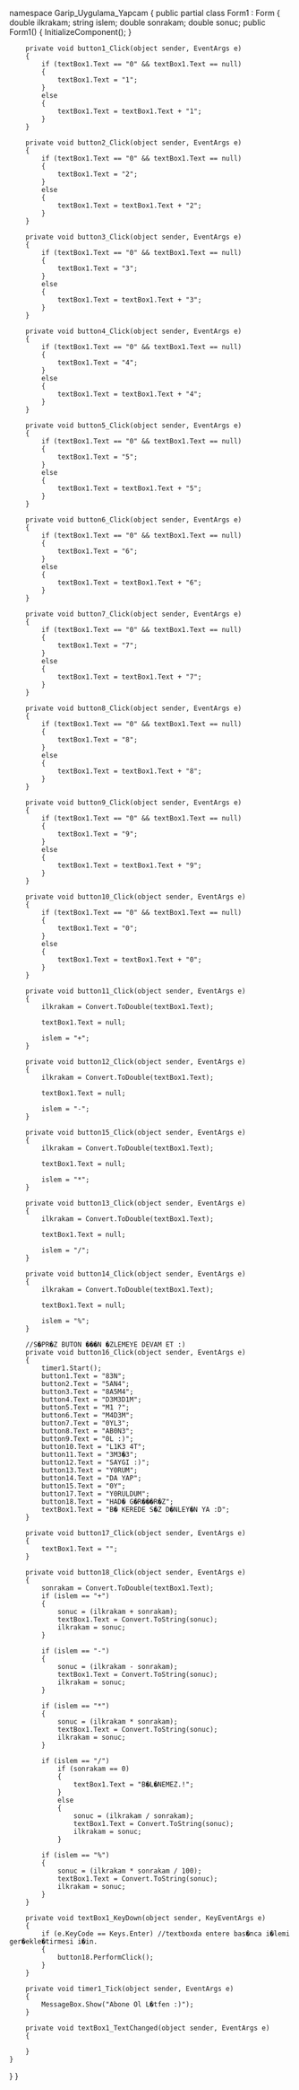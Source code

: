 
namespace Garip_Uygulama_Yapcam
{
    public partial class Form1 : Form
    {
        double ilkrakam;
        string islem;
        double sonrakam;
        double sonuc;
        public Form1()
        {
            InitializeComponent();
        }

        private void button1_Click(object sender, EventArgs e)
        {
            if (textBox1.Text == "0" && textBox1.Text == null)
            {
                textBox1.Text = "1";
            }
            else
            {
                textBox1.Text = textBox1.Text + "1";
            }
        }

        private void button2_Click(object sender, EventArgs e)
        {
            if (textBox1.Text == "0" && textBox1.Text == null)
            {
                textBox1.Text = "2";
            }
            else
            {
                textBox1.Text = textBox1.Text + "2";
            }
        }

        private void button3_Click(object sender, EventArgs e)
        {
            if (textBox1.Text == "0" && textBox1.Text == null)
            {
                textBox1.Text = "3";
            }
            else
            {
                textBox1.Text = textBox1.Text + "3";
            }
        }

        private void button4_Click(object sender, EventArgs e)
        {
            if (textBox1.Text == "0" && textBox1.Text == null)
            {
                textBox1.Text = "4";
            }
            else
            {
                textBox1.Text = textBox1.Text + "4";
            }
        }

        private void button5_Click(object sender, EventArgs e)
        {
            if (textBox1.Text == "0" && textBox1.Text == null)
            {
                textBox1.Text = "5";
            }
            else
            {
                textBox1.Text = textBox1.Text + "5";
            }
        }

        private void button6_Click(object sender, EventArgs e)
        {
            if (textBox1.Text == "0" && textBox1.Text == null)
            {
                textBox1.Text = "6";
            }
            else
            {
                textBox1.Text = textBox1.Text + "6";
            }
        }

        private void button7_Click(object sender, EventArgs e)
        {
            if (textBox1.Text == "0" && textBox1.Text == null)
            {
                textBox1.Text = "7";
            }
            else
            {
                textBox1.Text = textBox1.Text + "7";
            }
        }

        private void button8_Click(object sender, EventArgs e)
        {
            if (textBox1.Text == "0" && textBox1.Text == null)
            {
                textBox1.Text = "8";
            }
            else
            {
                textBox1.Text = textBox1.Text + "8";
            }
        }

        private void button9_Click(object sender, EventArgs e)
        {
            if (textBox1.Text == "0" && textBox1.Text == null)
            {
                textBox1.Text = "9";
            }
            else
            {
                textBox1.Text = textBox1.Text + "9";
            }
        }

        private void button10_Click(object sender, EventArgs e)
        {
            if (textBox1.Text == "0" && textBox1.Text == null)
            {
                textBox1.Text = "0";
            }
            else
            {
                textBox1.Text = textBox1.Text + "0";
            }
        }

        private void button11_Click(object sender, EventArgs e)
        {
            ilkrakam = Convert.ToDouble(textBox1.Text);

            textBox1.Text = null;

            islem = "+";
        }

        private void button12_Click(object sender, EventArgs e)
        {
            ilkrakam = Convert.ToDouble(textBox1.Text);

            textBox1.Text = null;

            islem = "-";
        }

        private void button15_Click(object sender, EventArgs e)
        {
            ilkrakam = Convert.ToDouble(textBox1.Text);

            textBox1.Text = null;

            islem = "*";
        }

        private void button13_Click(object sender, EventArgs e)
        {
            ilkrakam = Convert.ToDouble(textBox1.Text);

            textBox1.Text = null;

            islem = "/";
        }

        private void button14_Click(object sender, EventArgs e)
        {
            ilkrakam = Convert.ToDouble(textBox1.Text);

            textBox1.Text = null;

            islem = "%";
        }

        //S�PR�Z BUTON ���N �ZLEMEYE DEVAM ET :)
        private void button16_Click(object sender, EventArgs e)
        {
            timer1.Start();
            button1.Text = "83N";
            button2.Text = "5AN4";
            button3.Text = "8A5M4";
            button4.Text = "D3M3D1M";
            button5.Text = "M1 ?";
            button6.Text = "M4D3M";
            button7.Text = "0YL3";
            button8.Text = "AB0N3";
            button9.Text = "0L :)";
            button10.Text = "L1K3 4T";
            button11.Text = "3M3�3";
            button12.Text = "SAYGI :)";
            button13.Text = "Y0RUM";
            button14.Text = "DA YAP";
            button15.Text = "0Y";
            button17.Text = "Y0RULDUM";
            button18.Text = "HAD� G�R���R�Z";
            textBox1.Text = "B� KEREDE S�Z D�NLEY�N YA :D";
        }

        private void button17_Click(object sender, EventArgs e)
        {
            textBox1.Text = "";
        }

        private void button18_Click(object sender, EventArgs e)
        {
            sonrakam = Convert.ToDouble(textBox1.Text);
            if (islem == "+")
            {
                sonuc = (ilkrakam + sonrakam);
                textBox1.Text = Convert.ToString(sonuc);
                ilkrakam = sonuc;
            }

            if (islem == "-")
            {
                sonuc = (ilkrakam - sonrakam);
                textBox1.Text = Convert.ToString(sonuc);
                ilkrakam = sonuc;
            }

            if (islem == "*")
            {
                sonuc = (ilkrakam * sonrakam);
                textBox1.Text = Convert.ToString(sonuc);
                ilkrakam = sonuc;
            }

            if (islem == "/")
                if (sonrakam == 0)
                {
                    textBox1.Text = "B�L�NEMEZ.!";
                }
                else
                {
                    sonuc = (ilkrakam / sonrakam);
                    textBox1.Text = Convert.ToString(sonuc);
                    ilkrakam = sonuc;
                }

            if (islem == "%")
            {
                sonuc = (ilkrakam * sonrakam / 100);
                textBox1.Text = Convert.ToString(sonuc);
                ilkrakam = sonuc;
            }
        }

        private void textBox1_KeyDown(object sender, KeyEventArgs e)
        {
            if (e.KeyCode == Keys.Enter) //textboxda entere bas�nca i�lemi ger�ekle�tirmesi i�in.
            {
                button18.PerformClick();
            }
        }

        private void timer1_Tick(object sender, EventArgs e)
        {
            MessageBox.Show("Abone Ol L�tfen :)");
        }

        private void textBox1_TextChanged(object sender, EventArgs e)
        {

        }
    }
}
}
